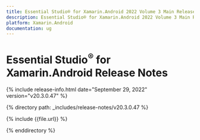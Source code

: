 ```yaml
---
title: Essential Studio® for Xamarin.Android 2022 Volume 3 Main Release Release Notes  
description: Essential Studio® for Xamarin.Android 2022 Volume 3 Main Release Release Notes  
platform: Xamarin.Android
documentation: ug
---
```


# Essential Studio<sup>®</sup> for Xamarin.Android  Release Notes  

{% include release-info.html date="September 29, 2022"  version="v20.3.0.47" %} 

{% directory path: _includes/release-notes/v20.3.0.47 %}

{% include {{file.url}} %}

{% enddirectory %}